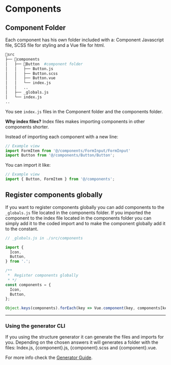 # Components

## Component Folder

Each component has his own folder included with a: Component Javascript file, SCSS file for styling and a Vue file for html.

```bash
📂src
├── 📂components
│   ├── 📂Button  #component folder
│   │   ├── Button.js
│   │   ├── Button.scss
│   │   ├── Button.vue
│   │   └── index.js
│   │   ..
│   ├── _globals.js
│   └── index.js
..
```

You see `index.js` files in the Component folder and the components folder.

**Why index files?** Index files makes importing components in other components shorter. 

Instead of importing each component with a new line:

```javascript
// Example view
import FormItem from '@/components/FormInput/FormInput'
import Button from '@/components/Button/Button';
```

You can import it like:

```javascript
// Example view
import { Button, FormItem } from '@/components';
```

## Register components globally

If you want to register components globally you can add components to the `_globals.js` file located in the components folder. If you imported the component to the index file located in the components folder you can simply add it to the coded import and to make the component globally add it to the constant. 

```javascript
// _globals.js in ./src/components

import {
  Icon,
  Button,
} from '.';

/**
 *  Register components globally
 * */
const components = {
  Icon,
  Button,
};

Object.keys(components).forEach(key => Vue.component(key, components[key]));

```

------
### Using the generator CLI

If you using the structure generator it can generate the files and imports for you. Depending on the chosen answers it will generates a folder with the files: Index.js, {component}.js, {component}.scss and {component}.vue. 

For more info check the [Generator Guide](./the-generator.md).
